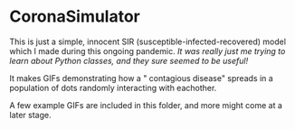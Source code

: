 # CoronaSimulator
This is just a simple, innocent SIR (susceptible-infected-recovered) model which I made during this ongoing pandemic. _It was really just me trying to learn about Python classes, and they sure seemed to be useful!_

It makes GIFs demonstrating how a " contagious disease" spreads in a population of dots randomly interacting with eachother.

A few example GIFs are included in this folder, and more might come at a later stage. 
